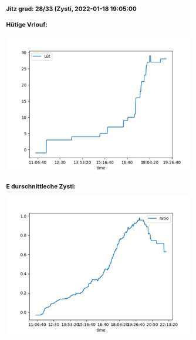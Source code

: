 ### Jitz grad: 28/33 (Zysti, 2022-01-18 19:05:00

### Hütige Vrlouf:
![Graph](Today.png)

### E durschnittleche Zysti:
![Graph](Zysti.png)